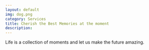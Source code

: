 ```yaml
---
layout: default
img: dog.png
category: Services
title: Cherish the Best Memories at the moment
description: 
---
```

Life is a collection of moments and let us make the future amazing.

